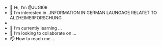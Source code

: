 - 👋 Hi, I’m @JUGI09
- 👀 I’m interested in ..INFORMATION IN GERMAN LAUNGAGE RELATET TO ALZHEIMERFORSCHUNG
- 
- 🌱 I’m currently learning ...
- 💞️ I’m looking to collaborate on ...
- 📫 How to reach me ...

<!---
JUGI09/JUGI09 is a ✨ special ✨ repository because its `README.md` (this file) appears on your GitHub profile.
You can click the Preview link to take a look at your changes.
--->

